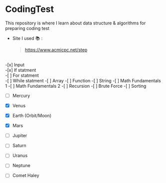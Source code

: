# CodingTest 
This repository is where I learn about data structure &amp; algorithms for preparing coding test
<br>
 - Site I used 📚 :
   > https://www.acmicpc.net/step
<br>
 -[x] Input    <br>
 -[x] If statment    <br>
 -[ ] For statment    <br>
 -[ ] While statment    
 -[ ] Array   
 -[ ] Function
 -[ ] String
 -[ ] Math Fundamentals 1
 -[ ] Math Fundamentals 2
 -[ ] Recursion
 -[ ] Brute Force
 -[ ] Sorting
 
 - [ ] Mercury
- [x] Venus
- [x] Earth (Orbit/Moon)
- [x] Mars
- [ ] Jupiter
- [ ] Saturn
- [ ] Uranus
- [ ] Neptune
- [ ] Comet Haley




